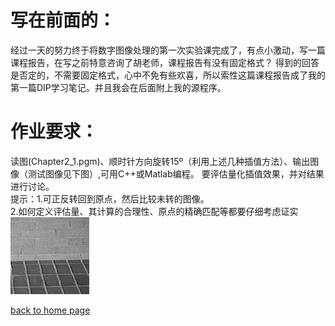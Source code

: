 # 写在前面的：
经过一天的努力终于将数字图像处理的第一次实验课完成了，有点小激动，写一篇课程报告，在写之前特意咨询了胡老师，课程报告有没有固定格式？
得到的回答是否定的，不需要固定格式，心中不免有些欢喜，所以索性这篇课程报告成了我的第一篇DIP学习笔记。并且我会在后面附上我的源程序。
# 作业要求：
读图(Chapter2_1.pgm)、顺时针方向旋转15º（利用上述几种插值方法）、输出图像（测试图像见下图）,可用C++或Matlab编程。
要评估量化插值效果，并对结果进行讨论。
<br>提示：1.可正反转回到原点，然后比较未转的图像。
<br>2.如何定义评估量、其计算的合理性、原点的精确匹配等都要仔细考虑证实
<br><img src="/assets/img/Chaper2_1.jpg" width="25%">

[back to home page](./..)